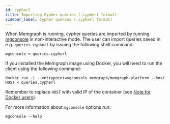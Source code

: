 ```yaml
---
id: cypherl
title: Importing Cypher queries (.cypherl format)
sidebar_label: Cypher queries (.cypherl format)
---
```


When Memgraph is running, cypher queries are imported by running
[mgconsole](/connect-to-memgraph/methods/mgconsole.md) in non-interactive mode.
The user can import queries saved in e.g. `queries.cypherl` by issuing the
following shell command:

```plaintext
mgconsole < queries.cypherl
```

If you installed the Memgraph image using Docker, you will need to run the
client using the following command:

```plaintext
docker run -i --entrypoint=mgconsole memgraph/memgraph-platform --host HOST < queries.cypherl
```

Remember to replace `HOST` with valid IP of the container (see [Note for Docker
users](/database-functionalities/work-with-docker.md#docker-container-ip-address)).

For more information about `mgconsole` options run:

```plaintext
mgconsole --help
```
